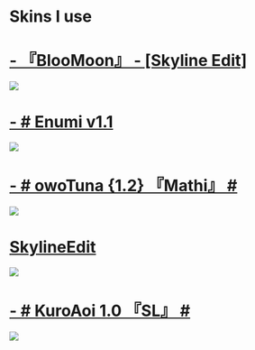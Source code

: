 # Skins I use

# [- 『BlooMoon』 - [Skyline Edit]](https://skyline.s-ul.eu/5miAmHBM)
![](https://osu.ppy.sh/ss/17776131/30b7)

# [- # Enumi v1.1](https://skyline.s-ul.eu/ZZgaNSMD)
![](https://osu.ppy.sh/ss/17604511/f014)

# [- # owoTuna {1.2} 『Mathi』 #](https://skyline.s-ul.eu/jdR8UcWl)
![](https://osu.ppy.sh/ss/17419031/2c58)

# [SkylineEdit](https://skyline.s-ul.eu/A06f4iOF)
![](https://osu.ppy.sh/ss/17419017/6526)

# [- # KuroAoi 1.0 『SL』 #](https://skyline.s-ul.eu/SJQSGUrZ)
![](https://osu.ppy.sh/ss/17419029/295c)


